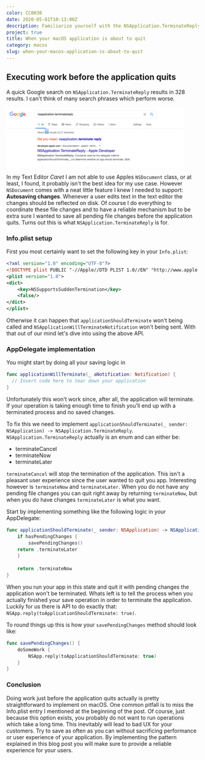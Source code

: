 ```yaml
---
color: CC0030
date: 2020-05-01T10:13:00Z
description: Familiarize yourself with the NSApplication.TerminateReply API
project: true
title: When your macOS application is about to quit
category: macos
slug: when-your-macos-application-is-about-to-quit
---
```


## Executing work before the application quits

A quick Google search on `NSApplication.TerminateReply` results in 328 results. I can't think of many search phrases which perform worse.

<div class="image">
    <img loading="lazy" width="463.5" src="/img/terminate-reply/NSApplication-TerminateReply-Google-Search.png" alt="An image showing a google search for NSApplication.TerminateReply.">
</div>

In my Text Editor *Caret* I am not able to use Apples `NSDocument` class, or at least, I found, it probably isn't the best idea for my use case. However `NSDocument` comes with a neat little feature I knew I needed to support: **Autosaving changes**. Whenever a user edits text in the text editor the changes should be reflected on disk. Of course I do everything to coordinate these file changes and to have a reliable mechanism but to be extra sure I wanted to save all pending file changes before the application quits. Turns out this is what `NSApplication.TerminateReply` is for.

### Info.plist setup

First you most certainly want to set the following key in your `Info.plist`:

```xml
<?xml version="1.0" encoding="UTF-8"?>
<!DOCTYPE plist PUBLIC "-//Apple//DTD PLIST 1.0//EN" "http://www.apple.com/DTDs/PropertyList-1.0.dtd">
<plist version="1.0">
<dict>
	<key>NSSupportsSuddenTermination</key>
	<false/>
</dict>
</plist>
```

Otherwise it can happen that `applicationShouldTerminate` won't being called and `NSApplicationWillTerminateNotification` won't being sent. With that out of our mind let's dive into using the above API.


### AppDelegate implementation
You might start by doing all your saving logic in 

```swift
func applicationWillTerminate(_ aNotification: Notification) {
  // Insert code here to tear down your application
} 
```

Unfortunately this won't work since, after all, the application will terminate. If your operation is taking enough time to finish you'll end up with a terminated process and no saved changes.

To fix this we need to implement `applicationShouldTerminate(_ sender: NSApplication) -> NSApplication.TerminateReply`.
`NSApplication.TerminateReply` actually is an enum and can either be: 
* terminateCancel
* terminateNow
* terminateLater

`terminateCancel` will stop the termination of the application. This isn't a pleasant user experience since the user wanted to quit you app. Interesting however is `terminateNow` and `terminateLater`. When you do not have any pending file changes you can quit right away by returning `terminateNow`, but when you do have changes `terminateLater` is what you want.

Start by implementing something like the following logic in your AppDelegate:

```swift
func applicationShouldTerminate(_ sender: NSApplication) -> NSApplication.TerminateReply {
    if hasPendingChanges {
        savePendingChanges()
	return .terminateLater
    }

    return .terminateNow
}
```

When you run your app in this state and quit it with pending changes the application won't be terminated. Whats left is to tell the process when you actually finished your save operation in order to terminate the application.
Luckily for us there is API to do exactly that: `NSApp.reply(toApplicationShouldTerminate: true)`.

To round things up this is how your `savePendingChanges` method should look like:

```swift
func savePendingChanges() {
    doSomeWork {
        NSApp.reply(toApplicationShouldTerminate: true)
    }
}
```

### Conclusion
Doing work just before the application quits actually is pretty straightforward to implement on macOS. One common pitfall is to miss the Info.plist entry I mentioned at the beginning of the post. Of course, just because this option exists, you probably do not want to run operations which take a long time. This inevitably will lead to bad UX for your customers. Try to save as often as you can without sacrificing performance or user experience of your application. By implementing the pattern explained in this blog post you will make sure to provide a reliable experience for your users.
